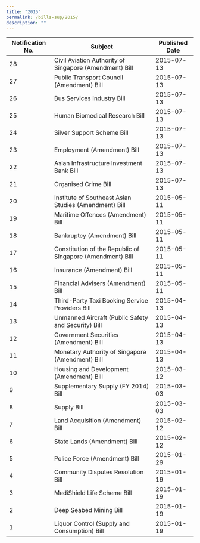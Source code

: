 ```yaml
---
title: "2015"
permalink: /bills-sup/2015/
description: ""
---
```

|Notification No.|Subject|Published Date|
|---|---|---|
|28|Civil Aviation Authority of Singapore (Amendment) Bill|2015-07-13|
|27|Public Transport Council (Amendment) Bill|2015-07-13|
|26|Bus Services Industry Bill|2015-07-13|
|25|Human Biomedical Research Bill|2015-07-13|
|24|Silver Support Scheme Bill|2015-07-13|
|23|Employment (Amendment) Bill|2015-07-13|
|22|Asian Infrastructure Investment Bank Bill|2015-07-13|
|21|Organised Crime Bill|2015-07-13|
|20|Institute of Southeast Asian Studies (Amendment) Bill|2015-05-11|
|19|Maritime Offences (Amendment) Bill|2015-05-11|
|18|Bankruptcy (Amendment) Bill|2015-05-11|
|17|Constitution of the Republic of Singapore (Amendment) Bill|2015-05-11|
|16|Insurance (Amendment) Bill|2015-05-11|
|15|Financial Advisers (Amendment) Bill|2015-05-11|
|14|Third-Party Taxi Booking Service Providers Bill|2015-04-13|
|13|Unmanned Aircraft (Public Safety and Security) Bill|2015-04-13|
|12|Government Securities (Amendment) Bill|2015-04-13|
|11|Monetary Authority of Singapore (Amendment) Bill|2015-04-13|
|10|Housing and Development (Amendment) Bill|2015-03-12|
|9|Supplementary Supply (FY 2014) Bill|2015-03-03|
|8|Supply Bill|2015-03-03|
|7|Land Acquisition (Amendment) Bill|2015-02-12|
|6|State Lands (Amendment) Bill|2015-02-12|
|5|Police Force (Amendment) Bill|2015-01-29|
|4|Community Disputes Resolution Bill|2015-01-19|
|3|MediShield Life Scheme Bill|2015-01-19|
|2|Deep Seabed Mining Bill|2015-01-19|
|1|Liquor Control (Supply and Consumption) Bill|2015-01-19|